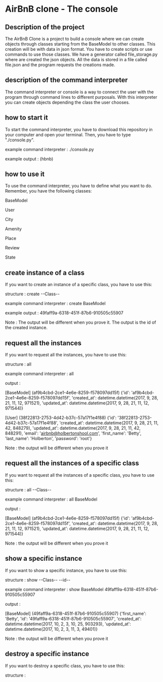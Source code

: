# AirBnB clone - The console

## Description of the project

The AirBnB Clone is a project to build a console where we can create objects through classes starting from the BaseModel to other classes. This creation will be with data in json format. You have to create scripts or use commands to use those classes. We have a generator called file_storage.py where are created the json objects. All the data is stored in a file called file.json and the program requests the creations made.

## description of the command interpreter

The command interpreter or console is a way to connect the user with the program through command lines to different purposals. With this interpreter you can create objects depending the class the user chooses.

## how to start it

To start the command interpreter, you have to download this repository in your computer and open your terminal. Then, you have to type "./console.py".

example command interpreter : ./console.py

example output : (hbnb) 

## how to use it

To use the command interpreter, you have to define what you want to do. Remember, you have the following classes: 

BaseModel

User

City

Amenity

Place

Review

State

## create instance of a class

If you want to create an instance of a specific class, you have to use this:

structure : create --Class--

example command interpreter : create BaseModel

example output : 49faff9a-6318-451f-87b6-910505c55907 

Note : The output will be different when you prove it. The output is the id of the created instance.

## request all the instances

If you want to request all the instances, you have to use this:

structure : all

example command interpreter : all

output : 

[BaseModel] (af9b4cbd-2ce1-4e6e-8259-f578097dd15f) {'id': 'af9b4cbd-2ce1-4e6e-8259-f578097dd15f', 'created_at': datetime.datetime(2017, 9, 28, 21, 11, 12, 971521), 'updated_at': datetime.datetime(2017, 9, 28, 21, 11, 12, 971544)}

[User] (38f22813-2753-4d42-b37c-57a17f1e4f88) {'id': '38f22813-2753-4d42-b37c-57a17f1e4f88', 'created_at': datetime.datetime(2017, 9, 28, 21, 11, 42, 848279), 'updated_at': datetime.datetime(2017, 9, 28, 21, 11, 42, 848291), 'email': 'airbnb@holbertonshool.com', 'first_name': 'Betty', 'last_name': 'Holberton', 'password': 'root'}

Note : the output will be different when you prove it

## request all the instances of a specific class

If you want to request all the instances of a specific class, you have to use this:

structure : all --Class--

example command interpreter : all BaseModel

output : 

[BaseModel] (af9b4cbd-2ce1-4e6e-8259-f578097dd15f) {'id': 'af9b4cbd-2ce1-4e6e-8259-f578097dd15f', 'created_at': datetime.datetime(2017, 9, 28, 21, 11, 12, 971521), 'updated_at': datetime.datetime(2017, 9, 28, 21, 11, 12, 971544)}

Note : the output will be different when you prove it

## show a specific instance

If you want to show a specific instance, you have to use this:

structure : show --Class-- --id--

example command interpreter : show BaseModel 49faff9a-6318-451f-87b6-910505c55907

output : 

[BaseModel] (49faff9a-6318-451f-87b6-910505c55907) {'first_name': 'Betty', 'id': '49faff9a-6318-451f-87b6-910505c55907', 'created_at': datetime.datetime(2017, 10, 2, 3, 10, 25, 903293), 'updated_at': datetime.datetime(2017, 10, 2, 3, 11, 3, 49401)}

Note : the output will be different when you prove it

## destroy a specific instance

If you want to destroy a specific class, you have to use this:

structure : 
